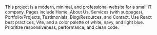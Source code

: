 <!-- Use this file to provide workspace-specific custom instructions to Copilot. For more details, visit https://code.visualstudio.com/docs/copilot/copilot-customization#_use-a-githubcopilotinstructionsmd-file -->

This project is a modern, minimal, and professional website for a small IT company. Pages include Home, About Us, Services (with subpages), Portfolio/Projects, Testimonials, Blog/Resources, and Contact. Use React best practices, Vite, and a color palette of white, navy, and light blue. Prioritize responsiveness, performance, and clean code.
